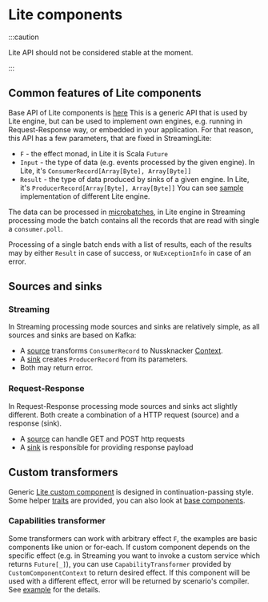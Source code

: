 # Lite components

:::caution

Lite API should not be considered stable at the moment. 

:::
         
## Common features of Lite components

Base API of Lite components is [here](https://github.com/TouK/nussknacker/tree/staging/engine/lite/components-api/src/main/scala/pl/touk/nussknacker/engine/lite/api)
This is a generic API that is used by Lite engine, but can be used to implement own engines, e.g. running in Request-Response way, or embedded in your application.
For that reason, this API has a few parameters, that are fixed in StreamingLite:
- `F` - the effect monad, in Lite it is Scala `Future`
- `Input` - the type of data (e.g. events processed by the given engine). In Lite, it's `ConsumerRecord[Array[Byte], Array[Byte]]` 
- `Result` - the type of data produced by sinks of a given engine. In Lite, it's `ProducerRecord[Array[Byte], Array[Byte]]`
You can see [sample](https://github.com/TouK/nussknacker/blob/staging/engine/lite/runtime/src/test/scala/pl/touk/nussknacker/engine/lite/sample.scala) implementation of different Lite engine.

The data can be processed in [microbatches](https://github.com/TouK/nussknacker/blob/staging/engine/lite/components-api/src/main/scala/pl/touk/nussknacker/engine/lite/api/commonTypes.scala#L18), 
in Lite engine in Streaming processing mode the batch contains all the records that are read with single a `consumer.poll`.
                
Processing of a single batch ends with a list of results, each of the results may by either `Result` in case of success, 
or `NuExceptionInfo` in case of an error. 

## Sources and sinks

### Streaming

In Streaming processing mode sources and sinks are relatively simple, as all sources and sinks are based on Kafka:
- A [source](https://github.com/TouK/nussknacker/blob/staging/engine/lite/kafka/components-api/src/main/scala/pl/touk/nussknacker/engine/lite/kafka/api/LiteKafkaSource.scala) 
transforms `ConsumerRecord` to Nussknacker [Context](https://github.com/TouK/nussknacker/blob/staging/components-api/src/main/scala/pl/touk/nussknacker/engine/api/Context.scala). 
- A [sink](https://github.com/TouK/nussknacker/blob/staging/engine/lite/components-api/src/main/scala/pl/touk/nussknacker/engine/lite/api/customComponentTypes.scala#L51) creates `ProducerRecord` from its parameters.
- Both may return error.

### Request-Response

In Request-Response processing mode sources and sinks act slightly different. Both create a combination of a HTTP request (source) and a response (sink).
- A [source](https://github.com/TouK/nussknacker/blob/staging/engine/lite/request-response/components-api/src/main/scala/pl/touk/nussknacker/engine/requestresponse/api/RequestResponseSourceFactory.scala) can handle GET and POST http requests
- A [sink](https://github.com/TouK/nussknacker/blob/staging/engine/lite/request-response/components-api/src/main/scala/pl/touk/nussknacker/engine/requestresponse/api/RequestResponseSourceFactory.scala) is responsible for providing response payload

## Custom transformers

Generic [Lite custom component](https://github.com/TouK/nussknacker/blob/staging/engine/lite/components-api/src/main/scala/pl/touk/nussknacker/engine/lite/api/customComponentTypes.scala#L31) 
is designed in continuation-passing style. 
Some helper [traits](https://github.com/TouK/nussknacker/blob/staging/engine/lite/components-api/src/main/scala/pl/touk/nussknacker/engine/lite/api/utils/transformers.scala) are provided, 
you can also look at [base components](https://github.com/TouK/nussknacker/tree/staging/engine/lite/components/base/src/main/scala/pl/touk/nussknacker/engine/lite/components).

### Capabilities transformer

Some transformers can work with arbitrary effect `F`, the examples are basic components
like union or for-each. If custom component depends on the specific effect 
(e.g. in Streaming you want to invoke a custom service which returns `Future[_]`),
you can use `CapabilityTransformer` provided by `CustomComponentContext` to return desired effect. If this component will be used 
with a different effect, error will be returned by scenario's compiler. 
See [example](https://github.com/TouK/nussknacker/blob/staging/engine/lite/runtime/src/test/scala/pl/touk/nussknacker/engine/lite/sample.scala#L66) for the details.
